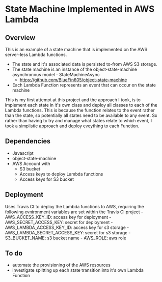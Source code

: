# State Machine Implemented in AWS Lambda

## Overview
This is an example of a state machine that is implemented on the AWS server-less Lambda functions.  
- The state and it's associated data is persisted to-from AWS S3 storage.
- The state machine is an instance of the object-state-machine asynchronous model - StateMachineAsync 
    - https://github.com/BlueFin605/object-state-machine
- Each Lambda Function represents an event that can occur on the state machine

This is my first attempt at this project and the approach I took, is to implement each state in it's own class and deploy all classes to each of the Lambda functions.  This is because the function relates to the event rather than the state, so potentially all states need to be available to any event.  So rather than having to try and manage what states relate to which event, I took a simplistic approach and deploy eveything to each Function.

## Dependencies
- Javascript
- object-state-machine
- AWS Account with
    - S3 bucket
    - Access keys to deploy Lambda functions
    - Access keys for S3 bucket

## Deployment
Uses Travis CI to deploy the Lambda functions to AWS, requiring the following evnironment variables are set within the Travis CI project
    - AWS_ACCESS_KEY_ID: access key for deployment
    - AWS_SECRET_ACCESS_KEY: secret for deployment
    - AWS_LAMBDA_ACCESS_KEY_ID: access key for s3 storage
    - AWS_LAMBDA_SECRET_ACCESS_KEY: secret for s3 storage
    - S3_BUCKET_NAME: s3 bucket name
    - AWS_ROLE: aws role

## To do
- automate the provisioning of the AWS resources
- investigate splitting up each state transition into it's own Lambda Function
